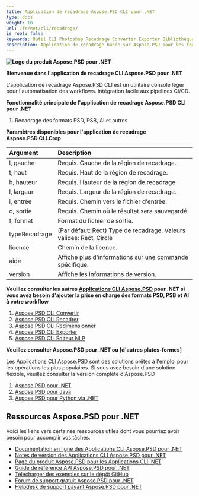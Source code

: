 ```yaml
---
title: Application de recadrage Aspose.PSD CLI pour .NET
type: docs
weight: 10
url: /fr/net/cli/recadrage/
is_root: false
keywords: Outil CLI Photoshop Recadrage Convertir Exporter Bibliothèque C# PSD API
description: Application de recadrage basée sur Aspose.PSD pour les formats de fichiers PSD, PSB et AI. Automatisation CI/CD sans code. Prend en charge le recadrage des fichiers PSD, PSB et l'exportation vers PDF, TIFF, JPEG, JPEG2000, PNG, GIF et BMP. Aucune installation d'Adobe Photoshop ou d'Adobe Illustrator n'est requise et peut être exécutée depuis la console sans code supplémentaire.
---
```


**![Logo du produit Aspose.PSD pour .NET](home_1.png)**

**Bienvenue dans l'application de recadrage CLI Aspose.PSD pour .NET**

L'application de recadrage Aspose.PSD CLI est un utilitaire console léger pour l'automatisation des workflows. Intégration facile aux pipelines CI/CD.

**Fonctionnalité principale de l'application de recadrage Aspose.PSD CLI pour .NET**

1. Recadrage des formats PSD, PSB, AI et autres

**Paramètres disponibles pour l'application de recadrage Aspose.PSD.CLI.Crop**

| **Argument** | **Description**                                                                     |
|:-------------|:------------------------------------------------------------------------------------|
| l, gauche    | Requis. Gauche de la région de recadrage.                                           |
| t, haut      | Requis. Haut de la région de recadrage.                                             |
| h, hauteur   | Requis. Hauteur de la région de recadrage.                                          |
| l, largeur   | Requis. Largeur de la région de recadrage.                                          |
|  i, entrée   | Requis. Chemin vers le fichier d'entrée.                                            |
| o, sortie    | Requis. Chemin où le résultat sera sauvegardé.                                      |
|  f, format   | Format du fichier de sortie.                                                        |
| typeRecadrage| (Par défaut: Rect) Type de recadrage. Valeurs valides: Rect, Circle                  |
| licence      | Chemin de la licence.                                                              |
| aide         | Affiche plus d'informations sur une commande spécifique.                             |
| version      | Affiche les informations de version.                                                |

**Veuillez consulter les autres [Applications CLI Aspose.PSD](https://docs.aspose.com/psd/net/cli) pour .NET si vous avez besoin d'ajouter la prise en charge des formats PSD, PSB et AI à votre workflow**

1. [Aspose.PSD CLI Convertir](/psd/fr/net/cli/convert)
2. [Aspose.PSD CLI Recadrer](/psd/fr/net/cli/recadrage)
3. [Aspose.PSD CLI Redimensionner](/psd/fr/net/cli/redimensionner)
4. [Aspose.PSD CLI Exporter](/psd/fr/net/cli/exporter)
5. [Aspose.PSD CLI Éditeur NLP](/psd/fr/net/cli/editeur-nlp)

**Veuillez consulter Aspose.PSD pour .NET ou [d'autres plates-formes]**

Les Applications CLI Aspose.PSD sont des solutions prêtes à l'emploi pour les opérations les plus populaires. Si vous avez besoin d'une solution flexible, veuillez consulter la version complète d'Aspose.PSD

1. [Aspose.PSD pour .NET](https://releases.aspose.com/psd/net/)
2. [Aspose.PSD pour Java](https://releases.aspose.com/psd/java/) 
3. [Aspose.PSD pour Python via .NET](https://releases.aspose.com/psd/python-net/)

## **Ressources Aspose.PSD pour .NET**

Voici les liens vers certaines ressources utiles dont vous pourriez avoir besoin pour accomplir vos tâches.

- [Documentation en ligne des Applications CLI Aspose.PSD pour .NET](/psd/fr/net/cli/recadrage)
- [Notes de version des Applications CLI Aspose.PSD pour .NET](/psd/fr/net/cli/notes-de-version/)
- [Page du produit Aspose.PSD pour les Applications CLI .NET](https://products.aspose.com/psd/net/cli)
- [Guide de référence API Aspose.PSD pour .NET](https://reference.aspose.com/net/psd)
- [Télécharger des exemples sur le dépôt GitHub](https://github.com/aspose-psd/CLI-Applications)
- [Forum de support gratuit Aspose.PSD pour .NET](https://forum.aspose.com/c/psd)
- [Helpdesk de support payant Aspose.PSD pour .NET](https://helpdesk.aspose.com/)
